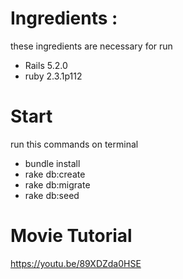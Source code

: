 # Ingredients :
 these ingredients are necessary for run
- Rails 5.2.0
- ruby 2.3.1p112

# Start
  run this commands on terminal
 - bundle install 
 - rake db:create
 - rake db:migrate
 - rake db:seed

# Movie Tutorial
 https://youtu.be/89XDZda0HSE
 
